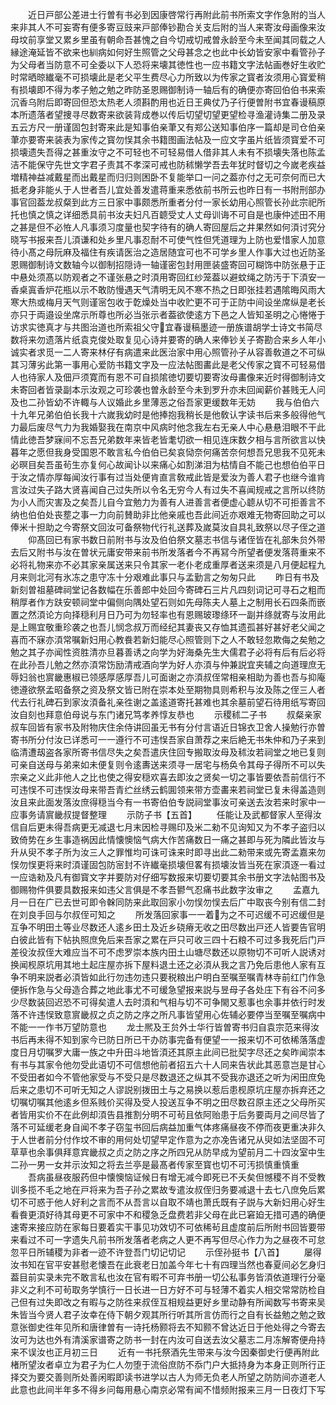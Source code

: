 <!-- { "loadSidebar": true } -->
　　近日戸部公差进士行曽有书必到因康啓常行再附此前书所索文字作急附的当人来非其人不可妄寄有便多寄豆豉来戸部俸钞勘合关支后附的当人来寄汝母画像来汝母坟前享堂又累乡里虽有朝命吾甚愧之自今切戒切戒曽永龄至今未至闻其同载之人縁途淹延皆不欲来也紃病如何好生照管之父母甚念之也此中长幼皆安家中看管孙子为父母者当防意不可全委以下人恐将来壊其徳性也一应书籍文字法帖画巻好生收贮时常晒晾纎毫不可损壊此是老父平生费尽心力所致以为传家之寳者汝须用心寳爱稍有损壊即不得为孝子勉之勉之昨防圣恩赐御制诗一轴后有的确便亦寄回伯伯书来索沉香乌附后即寄回但恐太热老人须斟酌用也近日王典仗乃子行便曽附书宜春谩稿原本所遗落者望捜寻尽数寄来欲装背成巻以传后切望切望更望检寻渔灌诗集二册及录五云方尺一册谨固包封寄来此是知事伯亲茟又有郑公送知事伯序一篇却是司仓伯亲茟亦要寄来装表为家传之寳勿悮其余书籍图画法帖及一应文字虽片纸皆须寳爱不可损壊遗失吾得之甚重汝守之不可轻也不可轻易借人借非其人未有不损壊失落也陈孟洁不能保守先世文字君子责其不孝深可戒也防秫懒学吾去年犹时督切之今嵗老疾益増精神益减戴星而出戴星而归归则困卧不复能举口一问之葢亦付之无可奈何而已大抵老身非能乆于人世者吾儿宜处善发遣蒋重来悉依前书所云也昨日有一书附刑部办事官回葢龙叔粲到此方三日家中事颇悉所重者分付一家长幼用心照管长孙此宗祀所托也慎之慎之详细悉具前书汝夫妇凡百聼受丈人丈母训诲不可自是也康仲述田不用之甚是但不必恠人凡事须习度量也契字待有的确人寄回屋后之井果然如何湏讨究分晓写书报来吾儿湏谦和处乡里凡事忍耐不可使气性但凭道理为上防也爱惜家人加意待小髙之母阮麻及福住有疾请医治之造居随宜可也不可学乡里人作事大过也近防圣恩赐御制诗文数轴今以御制招隠诗一轴谨密包封用匣装盛寄回可糊饰中防张悬于正中悬处须髙以防观者之不谨张悬之时湏用寄回红纱笼葢以避蚊绳之防汚于下湏安一香桌寘香炉花瓶以示不敢防慢遇天气清明无风不寒不热之日即张挂若遇隂晦风雨大寒大热或梅月天气则谨宻包收于亁燥处当中收贮更不可于正防中间设坐席纵是老长亦只于両邉设坐席示所尊也所必当张示者葢欲使逺方下邑之人皆知圣明之心惓惓于访求实徳真才与共图治道也所索祖父守宜春谩稿墨迹一册族谱胡学士诗文书简尽数将来勿遗落片纸袁克俊处取复见心诗并要寄的确人来俸钞关子寄勘合来乡人年小诚实者求觅一二人寄来林仔有病遣来此医治家中用心照管孙子从容善敎道之不可纵其习薄劣此第一事用心爱防书籍文字及一应法帖图畵此是老父传家之寳不可轻易借人也待家人及佃戸须寛而有恩不可自损隂徳切要切要寄汝母畵像来近时得御制诗文未寄回者皆录副本示汝观之可珍袭也曽永龄至今未到罗升亦未回闻薪价甚贱无人问及也二孙皆幼不许輙与人议婚此乡里薄恶之俗吾家更缓数年无妨
　　我与伯伯六十九年兄弟伯伯长我十六嵗我幼时是他捧抱我稍长是他敎认字读书后来多般得他气力最后废尽气力为我婚娶我在南京中风病时他念我左右无亲人中心悬悬泪眼不干此情此徳吾梦寐间不忘吾兄弟数年来皆老皆耄切欲一相见连床数夕相与言所欲言以快暮年之愿但我身受国恩不敢言私今伯伯已矣哀恸奈何痛苦奈何想吾兄思我不见死未必暝目矣吾虽茍生亦复何心故闻讣以来痛心如割涕泪为枯情自不能己也想伯伯平日于汝之情亦厚每闻汝行事有过当处便肯直言敎戒此皆是爱汝为善人君子也继今谁肯言汝过失子路大贤喜闻自己过失所以令名无穷今人有过失不喜闻规戒之言所以终防为小人而灾害及之矣吾儿自今宜勉力为善有人进善言者便虚心聼从切不可拒善言不纳也伯伯处丧塟之事一力向前賛助非比他亲戚也吾此间近亦艰难无物寄回助之可以俸米十担助之今寄祭文回汝可备祭物代行礼送葬及嵗莫汝自具礼致祭以尽子侄之道
　　仰髙回已有家书数日前附书与汝及伯伯祭文墓志书信与诸侄皆在礼部朱贠外带去后又附书与汝在曽状元庸安带来前书所发落者今不再冩今所望者便发落蒋重来不必将礼物来亦不必其家亲属送来只令其家一老仆老成重厚者送来须是八月便起程九月来则北河有氷冻之患守冻十分艰难此事只与孟勤言之匆匆只此
　　昨日有书及新刻曽祖墓碑祠堂记各数幅在乐善郎中处回今寄碑石三片凡四刻词记可寻石之粗而稍厚者作方趺安顿祠堂中偏侧向隅处望石则如先母陈夫人墓上之制用长石四条而嵌置之然湏论方向择穏利月日乃可为勿轻率也有恩赐玻瓈绦环一副并绦就寄与汝用此是上赐宜敬重珍袭之也吾儿悯念叔万而经纪其妻丧又存恤其遗孤甚好甚好老父闻之喜而不寐亦湏常嘱新妇用心教飬若新妇能尽心照管则下之人不敢轻忽欺侮之矣勉之勉之其子亦闻性资胜清亦旦暮善诱之向学为好海桑先生大儒君子必将有后有后必将在此孙吾儿勉之然亦湏常饬励清戒酒向学为好人亦湏与仲兼説宜夹辅之向道理庶无辱妇翁也賔畿惠椒已领感厚感厚吾儿可面谢之亦湏叔侄常相亲相助为善也吾与抑庵徳遵欲祭孟昭备祭之资及祭文皆已附在崇本处至期物具则希积与汝及陈之侄三人者代去行礼碑石到家汝湏备礼亲徃谢之盖逺道寄托甚难也其余墓前望石待用纸写寄回汝自刻也拜意伯母说与东门诸兄笃孝养惇友恭也
　　示稷秫二子书
　　叔粲亲家叔车回皆有家书及附物庆住余侍讲回虽无书有分付言语近日锦衣卫舍人操勉行亦曽寄书所分付汝已详悉可一一遵行不可违悮吾家自萧荐之来后絶无书朱仲和乃子来到临清遭刼盗各家所寄书信尽失之矣吾遣庆住回专搬取汝母及秫汝若祠堂之地已复则可亲自送母与弟来如未便复则令逺夀送来须寻一居宅与杨奂令其母子得所不可以失宗亲之义此非他人之比也使之得安穏欢喜去即汝之贤矣一切之事皆要依吾前信行不可违悮不可违悮汝母来带吾青纻丝绣云鹤圎领来带方壶畵来若祠堂已复未得盖造则汝且来此面发落汝庶得穏当今有一书寄伯伯专説祠堂事汝可亲送去汝若来时家中一应事务请賔畿叔提督整理
　　示防子书【五首】
　　任能让及武都督家人至得汝信自后更未得吾病更无减退七月末因检寻赐印及米二勑不见询知又为不孝子盗归以致倚势在乡生事造祸因此情懐懊恼气病大作苦痛数日一痛之甚即与死为隣此皆汝与升从臾不孝子所为汝三人之罪惟均可诛可诛来时即寻出此二勑带来或先寄孟嘉来勿悮勿悮更将来时湏谨固包防宻封不许纎毫损壊但畧有损壊汝皆当死在家湏逐一看过一应诰勑及凡有御寳文字并要防对仔细写数报来切要切要其余书册文字法帖图书及御赐物件俱要具数报来如违父言俱是不孝吾鬰气忍痛书此数字汝审之
　　孟嘉九月一日在广已去世可即令榦同防来此取回家小勿悮勿悮去后广中取丧今别有信二封在刘良手回与尔叔侄可知之
　　所发落回家事一一着为之不可迟缓不可迟缓但是互争不明田土等业尽数还人逺乡田土及近乡硗瘠无收之田尽数出戸还人皆要告官明白彼此皆有下帖执照庶免后来吾家之累在戸只可收三四十石粮不可过多我死后门戸差役汝叔侄大难应当不可不虑罗崇本族内田土山塘尽数还以原物切不可听人説诱对换闻枧原坑用其地土起庄屋亦拆下屋料退土还之必湏从我之言乃免后患他人家有互争不明来説者必湏皆如此行勿违勿违只要税粮出户明白至嘱至嘱青林寺前红门作急便拆作急与父母造合葬之地此事尤不可缓急望报来説与昱母子各处庄下有谷不问多少尽数装回迟恐不可得矣遣人去时湏和气相与切不可争閙又惹事也余事并依行时发落不许违悮致意賔畿叔之贞之防之序之所凡事皆望用心佐辅必要停当至嘱至嘱病中不能一一作书万望防意也
　　龙士熈及王贠外士华行皆曽寄书归自袁宗范来得汝书后再未得不知到家今已防日所已干办防事完备有便望一一报来切不可依稀落落虚度日月切嘱罗大庸一族之中升田斗地皆湏还其原主此间已批契字尽还之矣昨闻崇本有书与其家令他勿受此语切不可信想他前者招五六十人同来告状此其恶意岂是甘心不受田者如今不管他家受与不受只是尽数退还之纵其不受我亦退还之听为闲田庶免后来之患切不可听无知之人谬説别拨田土与之易换以惹后患枧原坑庄屋亦拆弃还之切嘱切嘱其他逺乡但系贱价买得及受人投送互争不明之田尽数召原主还之父母所买者皆用实价不在此例却湏告县推割分明不可茍且依阿贻患于后务要両月之间尽皆了落不可延缓老身自闻不孝子窃玺书回后病益加重气体疼痛昼夜不停而夜更重决非久于人世者前分付作坟不审的用何处切望早定作意为之亦凂告诸兄从臾如法坚固不可草草也余事俱拜意宾畿叔之贞之防之序之所四兄从防早成为望前月二十四汝室中生二孙一男一女并示汝知之将去兰亭是最髙者传家至寳也切不可汚损慎重慎重
　　吾病虽昼夜服药但中懐懊恼证候日有增无减今即死已不夭矣但憾稷不肖不受教训多揽不毛之地在戸将来为吾子孙之累故专遣汝叔侄归务要减退十去七八庶免后累切不可惑于他人好利之言而不从吾言以自取不靖也萧氏既有子説与大新妇用心好生看飬更湏好待其母更不可家中不和稷急乏盘费若非父母在此已窘廹无措可遇的确便速寄来接应防在家每日要着实干事见功效切不可依稀茍且虚度前后所附书回皆要带来看过不可一字遗失凡前书所发落者老病之人更不再写但尽心作力为之昼夜不可怠忽平日所辅稷为非者一迹不许登吾门切记切记
　　示侄孙挺书【八首】
　　屡得汝书知在官平安甚慰老懐吾在此衰老日加盖今年七十有四理当然也春夏间必乞身归葢目前实录未完不敢言私也汝在官有暇不可弃书册一切公私事务皆湏依道理行分毫非义之利不可茍取务学慎行一日长进一日方好不可与轻薄不着实人相交常常防检自己但有过失即改之有暇与之防徃来叔侄互相规益更好乡里动静有所闻数写书寄来吴朱皆当今贤人君子汝幸在侍下朝夕观其所行听其所言仿而行之自有长益勉之勉之致意张御史徃年见所和唐律曽有一诗托杨颢将去不知颢不曾达近日于他处得之今寄去汝可为达也外有清溪家谱寄之防书一封在内汝可自送去汝父墓志二月冻解寄便舟持来不误汝也正月初三日
　　近有一书托祭酒先生带来与汝今因秦御史行便再附此楮所望汝者卓立为君子为仁人勿堕于流俗庶防不忝门户大抵持身为本身正则所行正择交为要交善则所处善闲暇即读书进学以古人为师无负老人所望之防防间亦道老人此意也此间半年多不得乡问每用悬心南京必常有闻不惜频附报来三月一日夜灯下写
